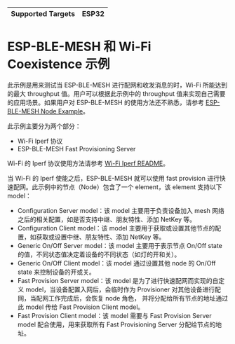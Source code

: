 | Supported Targets | ESP32 |
| ----------------- | ----- |

ESP-BLE-MESH 和 Wi-Fi Coexistence 示例
==========================================

此示例是用来测试当 ESP-BLE-MESH 进行配网和收发消息的时，Wi-Fi 所能达到的最大 throughput 值。用户可以根据此示例中的 throughput 值来实现自己需要的应用场景。如果用户对 ESP-BLE-MESH 的使用方法还不熟悉，请参考 [ESP-BLE-MESH Node Example](../ble_mesh_node/onoff_server/README.md)。

此示例主要分为两个部分：

- Wi-Fi Iperf 协议
- ESP-BLE-MESH Fast Provisioning Server

Wi-Fi 的 Iperf 协议使用方法请参考 [Wi-Fi Iperf README](../../../wifi/iperf/README.md)。

当 Wi-Fi 的 Iperf 使能之后，ESP-BLE-MESH 就可以使用 fast provision 进行快速配网。此示例中的节点（Node）包含了一个 element，该 element 支持以下 model：

- Configuration Server model：该 model 主要用于负责设备加入 mesh 网络之后的相关配置，如是否支持中继、朋友特性、添加 NetKey 等。
- Configuration Client model：该 model 主要用于获取或设置其他节点的配置，如获取或设置中继、朋友特性、添加 NetKey 等。
- Generic On/Off Server model：该 model 主要用于表示节点 On/Off state 的值，不同状态值决定着设备的不同状态（如灯的开和关）。
- Generic On/Off Client model：该 model 通过设置其他 node 的 On/Off state 来控制设备的开或关。
- Fast Provision Server model：该 model 是为了进行快速配网而实现的自定义 model，当设备配置入网后，会临时作为 Provisioner 对其他设备进行配网，当配网工作完成后，会恢复 node 角色， 并将分配给所有节点的地址通过此 model 传给 Fast Provision Client model。
- Fast Provision Client model：该 model 需要与 Fast Provision Server model 配合使用，用来获取所有 Fast Provisioning Server 分配给节点的地址。
